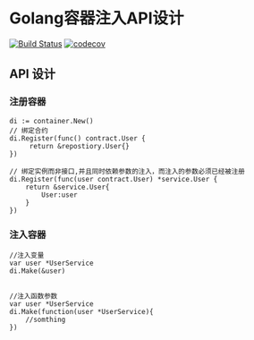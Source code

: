 # Golang容器注入API设计

<a href="https://github.com/goapt/container/actions"><img src="https://github.com/goapt/container/workflows/container/badge.svg" alt="Build Status"></a>
[![codecov](https://codecov.io/gh/goapt/container/branch/master/graph/badge.svg)](https://codecov.io/gh/goapt/container)

## API 设计

### 注册容器
```golang
di := container.New()
// 绑定合约
di.Register(func() contract.User {
	 return &repostiory.User{}
})

// 绑定实例而非接口,并且同时依赖参数的注入，而注入的参数必须已经被注册
di.Register(func(user contract.User) *service.User {
    return &service.User{
		User:user
	}
})
```

### 注入容器
```golang
//注入变量
var user *UserService
di.Make(&user)


//注入函数参数
var user *UserService
di.Make(function(user *UserService){
    //somthing
})
```